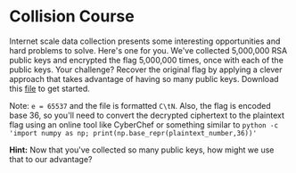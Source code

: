 # Collision Course

Internet scale data collection presents some interesting opportunities and hard problems to solve. Here's one for you. We've collected 5,000,000 RSA public keys and encrypted the flag 5,000,000 times, once with each of the public keys. Your challenge? Recover the original flag by applying a clever approach that takes advantage of having so many public keys. Download this [file](https://drive.google.com/file/d/1VtvWbTerAtUdrBKT-HALZJ_RmxAibCW-/view) to get started.

Note: `e = 65537` and the file is formatted `C\tN`. Also, the flag is encoded base 36, so you'll need to convert the decrypted ciphertext to the plaintext flag using an online tool like CyberChef or something similar to `python -c 'import numpy as np; print(np.base_repr(plaintext_number,36))'`

__Hint:__ Now that you've collected so many public keys, how might we use that to our advantage?

